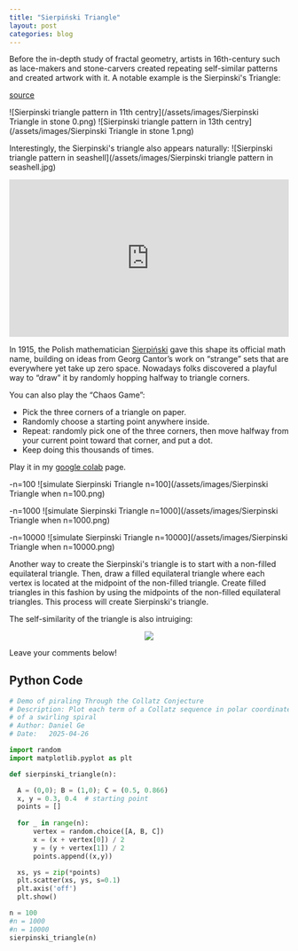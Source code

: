 ```yaml
---
title: "Sierpiński Triangle"
layout: post
categories: blog
---
```


Before the in-depth study of fractal geometry, artists in 16th-century such as lace-makers and stone-carvers created repeating self-similar patterns and created artwork with it. A notable example is the Sierpinski's Triangle:

[source](https://www.formulas.it/formulog/wp-content/uploads/2014/12/sierpinski-aplimat.pdf)

![Sierpinski triangle pattern in 11th centry](/assets/images/Sierpinski Triangle in stone 0.png)
![Sierpinski triangle pattern in 13th centry](/assets/images/Sierpinski Triangle in stone 1.png)

Interestingly, the Sierpinski's triangle also appears naturally:
![Sierpinski triangle pattern in seashell](/assets/images/Sierpinski triangle pattern in seashell.jpg)



<div style="position:relative;padding-bottom:56.25%;height:0;overflow:hidden;width:100%;max-width:1200px;margin:1em auto;">
  <iframe 
    style="position:absolute;top:0;left:0;width:100%;height:100%;" 
    src="https://www.youtube.com/embed/Fgu5-3ihVVI" 
    frameborder="0" 
    allow="accelerometer; autoplay; clipboard-write; encrypted-media; gyroscope; picture-in-picture" 
    allowfullscreen>
  </iframe>
</div>


In 1915, the Polish mathematician [Sierpiński](https://en.wikipedia.org/wiki/Sierpi%C5%84ski_triangle) gave this shape its official math name, building on ideas from Georg Cantor’s work on “strange” sets that are everywhere yet take up zero space.
Nowadays folks discovered a playful way to “draw” it by randomly hopping halfway to triangle corners.

You can also play the “Chaos Game”:
- Pick the three corners of a triangle on paper.
- Randomly choose a starting point anywhere inside.
- Repeat: randomly pick one of the three corners, then move halfway from your current point toward that corner, and put a dot.
- Keep doing this thousands of times.
  

Play it in my [google colab](https://colab.research.google.com/drive/1nmMQXP5_PlsqR2GiE97NOby6FYsn4U_y#scrollTo=_b_xyx-hQ8JN) page.

-n=100 
![simulate Sierpinski Triangle n=100](/assets/images/Sierpinski Triangle when n=100.png)

-n=1000
![simulate Sierpinski Triangle n=1000](/assets/images/Sierpinski Triangle when n=1000.png)

-n=10000
![simulate Sierpinski Triangle n=10000](/assets/images/Sierpinski Triangle when n=10000.png)

Another way to create the Sierpinski's triangle is to start with a non-filled equilateral triangle. Then, draw a filled equilateral triangle where each vertex is located at the midpoint of the non-filled triangle. Create filled triangles in this fashion by using the midpoints of the non-filled equilateral triangles. This process will create Sierpinski's triangle.

The self-similarity of the triangle is also intruiging: 

<p align="center">
  <img
    src="https://upload.wikimedia.org/wikipedia/commons/6/6b/Sierpinski_zoom_2.gif"
    style="max-width:100%; height:auto;"
  />
</p>

Leave your comments below!


<section id="comments">
  <script src="https://utteranc.es/client.js"
          repo="harveyge/harveyge.github.io"
          issue-term="pathname"
          theme="github-light"
          crossorigin="anonymous"
          async>
  </script>
</section>


## Python Code
```python
# Demo of piraling Through the Collatz Conjecture
# Description: Plot each term of a Collatz sequence in polar coordinates, and show the result
# of a swirling spiral
# Author: Daniel Ge
# Date:   2025-04-26

import random
import matplotlib.pyplot as plt

def sierpinski_triangle(n):

  A = (0,0); B = (1,0); C = (0.5, 0.866)
  x, y = 0.3, 0.4  # starting point
  points = []
    
  for _ in range(n):
      vertex = random.choice([A, B, C])
      x = (x + vertex[0]) / 2
      y = (y + vertex[1]) / 2
      points.append((x,y))

  xs, ys = zip(*points)
  plt.scatter(xs, ys, s=0.1)
  plt.axis('off')
  plt.show()

n = 100
#n = 1000
#n = 10000
sierpinski_triangle(n)
```
